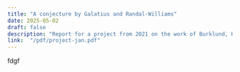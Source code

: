 ```yaml
---
title: "A conjecture by Galatius and Randal-Williams"
date: 2025-05-02
draft: false
description: "Report for a project from 2021 on the work of Burklund, Hahn and Senger, joint with Jan McGarry and supervised Søren Galatius."
link:  "/pdf/project-jan.pdf"
---
```


fdgf